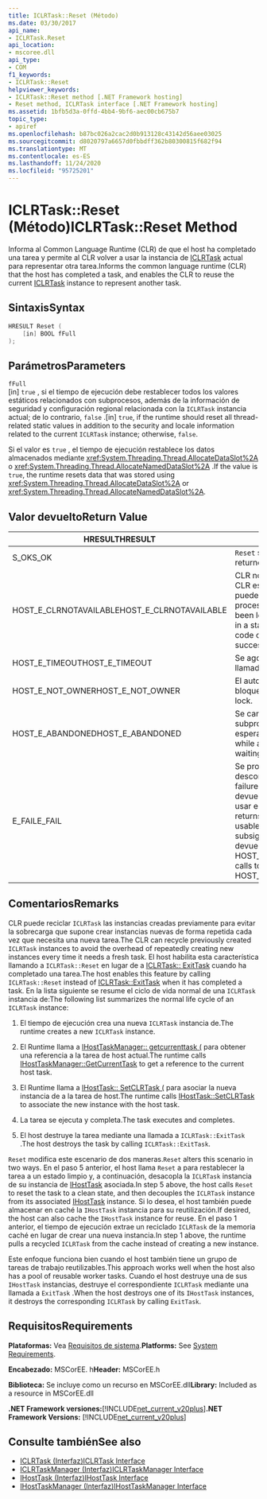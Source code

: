```yaml
---
title: ICLRTask::Reset (Método)
ms.date: 03/30/2017
api_name:
- ICLRTask.Reset
api_location:
- mscoree.dll
api_type:
- COM
f1_keywords:
- ICLRTask::Reset
helpviewer_keywords:
- ICLRTask::Reset method [.NET Framework hosting]
- Reset method, ICLRTask interface [.NET Framework hosting]
ms.assetid: 1bfb5d3a-0ffd-4bb4-9bf6-aec00cb675b7
topic_type:
- apiref
ms.openlocfilehash: b87bc026a2cac2d0b913128c43142d56aee03025
ms.sourcegitcommit: d8020797a6657d0fbbdff362b80300815f682f94
ms.translationtype: MT
ms.contentlocale: es-ES
ms.lasthandoff: 11/24/2020
ms.locfileid: "95725201"
---
```

# <a name="iclrtaskreset-method"></a><span data-ttu-id="3d5ba-102">ICLRTask::Reset (Método)</span><span class="sxs-lookup"><span data-stu-id="3d5ba-102">ICLRTask::Reset Method</span></span>

<span data-ttu-id="3d5ba-103">Informa al Common Language Runtime (CLR) de que el host ha completado una tarea y permite al CLR volver a usar la instancia de [ICLRTask](iclrtask-interface.md) actual para representar otra tarea.</span><span class="sxs-lookup"><span data-stu-id="3d5ba-103">Informs the common language runtime (CLR) that the host has completed a task, and enables the CLR to reuse the current [ICLRTask](iclrtask-interface.md) instance to represent another task.</span></span>  
  
## <a name="syntax"></a><span data-ttu-id="3d5ba-104">Sintaxis</span><span class="sxs-lookup"><span data-stu-id="3d5ba-104">Syntax</span></span>  
  
```cpp  
HRESULT Reset (  
    [in] BOOL fFull  
);  
```  
  
## <a name="parameters"></a><span data-ttu-id="3d5ba-105">Parámetros</span><span class="sxs-lookup"><span data-stu-id="3d5ba-105">Parameters</span></span>  

 `fFull`  
 <span data-ttu-id="3d5ba-106">[in] `true` , si el tiempo de ejecución debe restablecer todos los valores estáticos relacionados con subprocesos, además de la información de seguridad y configuración regional relacionada con la `ICLRTask` instancia actual; de lo contrario, `false` .</span><span class="sxs-lookup"><span data-stu-id="3d5ba-106">[in] `true`, if the runtime should reset all thread-related static values in addition to the security and locale information related to the current `ICLRTask` instance; otherwise, `false`.</span></span>  
  
 <span data-ttu-id="3d5ba-107">Si el valor es `true` , el tiempo de ejecución restablece los datos almacenados mediante <xref:System.Threading.Thread.AllocateDataSlot%2A> o <xref:System.Threading.Thread.AllocateNamedDataSlot%2A> .</span><span class="sxs-lookup"><span data-stu-id="3d5ba-107">If the value is `true`, the runtime resets data that was stored using <xref:System.Threading.Thread.AllocateDataSlot%2A> or <xref:System.Threading.Thread.AllocateNamedDataSlot%2A>.</span></span>  
  
## <a name="return-value"></a><span data-ttu-id="3d5ba-108">Valor devuelto</span><span class="sxs-lookup"><span data-stu-id="3d5ba-108">Return Value</span></span>  
  
|<span data-ttu-id="3d5ba-109">HRESULT</span><span class="sxs-lookup"><span data-stu-id="3d5ba-109">HRESULT</span></span>|<span data-ttu-id="3d5ba-110">Descripción</span><span class="sxs-lookup"><span data-stu-id="3d5ba-110">Description</span></span>|  
|-------------|-----------------|  
|<span data-ttu-id="3d5ba-111">S_OK</span><span class="sxs-lookup"><span data-stu-id="3d5ba-111">S_OK</span></span>|<span data-ttu-id="3d5ba-112">`Reset` se devolvió correctamente.</span><span class="sxs-lookup"><span data-stu-id="3d5ba-112">`Reset` returned successfully.</span></span>|  
|<span data-ttu-id="3d5ba-113">HOST_E_CLRNOTAVAILABLE</span><span class="sxs-lookup"><span data-stu-id="3d5ba-113">HOST_E_CLRNOTAVAILABLE</span></span>|<span data-ttu-id="3d5ba-114">CLR no se ha cargado en un proceso o CLR está en un estado en el que no puede ejecutar código administrado ni procesar la llamada.</span><span class="sxs-lookup"><span data-stu-id="3d5ba-114">The CLR has not been loaded into a process, or the CLR is in a state in which it cannot run managed code or process the call.</span></span> <span data-ttu-id="3d5ba-115">successfully</span><span class="sxs-lookup"><span data-stu-id="3d5ba-115">successfully</span></span>|  
|<span data-ttu-id="3d5ba-116">HOST_E_TIMEOUT</span><span class="sxs-lookup"><span data-stu-id="3d5ba-116">HOST_E_TIMEOUT</span></span>|<span data-ttu-id="3d5ba-117">Se agotó el tiempo de espera de la llamada.</span><span class="sxs-lookup"><span data-stu-id="3d5ba-117">The call timed out.</span></span>|  
|<span data-ttu-id="3d5ba-118">HOST_E_NOT_OWNER</span><span class="sxs-lookup"><span data-stu-id="3d5ba-118">HOST_E_NOT_OWNER</span></span>|<span data-ttu-id="3d5ba-119">El autor de la llamada no posee el bloqueo.</span><span class="sxs-lookup"><span data-stu-id="3d5ba-119">The caller does not own the lock.</span></span>|  
|<span data-ttu-id="3d5ba-120">HOST_E_ABANDONED</span><span class="sxs-lookup"><span data-stu-id="3d5ba-120">HOST_E_ABANDONED</span></span>|<span data-ttu-id="3d5ba-121">Se canceló un evento mientras un subproceso o fibra bloqueados estaba esperando en él.</span><span class="sxs-lookup"><span data-stu-id="3d5ba-121">An event was canceled while a blocked thread or fiber was waiting on it.</span></span>|  
|<span data-ttu-id="3d5ba-122">E_FAIL</span><span class="sxs-lookup"><span data-stu-id="3d5ba-122">E_FAIL</span></span>|<span data-ttu-id="3d5ba-123">Se produjo un error grave desconocido.</span><span class="sxs-lookup"><span data-stu-id="3d5ba-123">An unknown catastrophic failure occurred.</span></span> <span data-ttu-id="3d5ba-124">Cuando un método devuelve E_FAIL, CLR ya no se puede usar en el proceso.</span><span class="sxs-lookup"><span data-stu-id="3d5ba-124">When a method returns E_FAIL, the CLR is no longer usable within the process.</span></span> <span data-ttu-id="3d5ba-125">Las llamadas subsiguientes a métodos de hospedaje devuelven HOST_E_CLRNOTAVAILABLE.</span><span class="sxs-lookup"><span data-stu-id="3d5ba-125">Subsequent calls to hosting methods return HOST_E_CLRNOTAVAILABLE.</span></span>|  
  
## <a name="remarks"></a><span data-ttu-id="3d5ba-126">Comentarios</span><span class="sxs-lookup"><span data-stu-id="3d5ba-126">Remarks</span></span>  

 <span data-ttu-id="3d5ba-127">CLR puede reciclar `ICLRTask` las instancias creadas previamente para evitar la sobrecarga que supone crear instancias nuevas de forma repetida cada vez que necesita una nueva tarea.</span><span class="sxs-lookup"><span data-stu-id="3d5ba-127">The CLR can recycle previously created `ICLRTask` instances to avoid the overhead of repeatedly creating new instances every time it needs a fresh task.</span></span> <span data-ttu-id="3d5ba-128">El host habilita esta característica llamando a `ICLRTask::Reset` en lugar de a [ICLRTask:: ExitTask](iclrtask-exittask-method.md) cuando ha completado una tarea.</span><span class="sxs-lookup"><span data-stu-id="3d5ba-128">The host enables this feature by calling `ICLRTask::Reset` instead of [ICLRTask::ExitTask](iclrtask-exittask-method.md) when it has completed a task.</span></span> <span data-ttu-id="3d5ba-129">En la lista siguiente se resume el ciclo de vida normal de una `ICLRTask` instancia de:</span><span class="sxs-lookup"><span data-stu-id="3d5ba-129">The following list summarizes the normal life cycle of an `ICLRTask` instance:</span></span>  
  
1. <span data-ttu-id="3d5ba-130">El tiempo de ejecución crea una nueva `ICLRTask` instancia de.</span><span class="sxs-lookup"><span data-stu-id="3d5ba-130">The runtime creates a new `ICLRTask` instance.</span></span>  
  
2. <span data-ttu-id="3d5ba-131">El Runtime llama a [IHostTaskManager:: getcurrenttask (](ihosttaskmanager-getcurrenttask-method.md) para obtener una referencia a la tarea de host actual.</span><span class="sxs-lookup"><span data-stu-id="3d5ba-131">The runtime calls [IHostTaskManager::GetCurrentTask](ihosttaskmanager-getcurrenttask-method.md) to get a reference to the current host task.</span></span>  
  
3. <span data-ttu-id="3d5ba-132">El Runtime llama a [IHostTask:: SetCLRTask (](ihosttask-setclrtask-method.md) para asociar la nueva instancia de a la tarea de host.</span><span class="sxs-lookup"><span data-stu-id="3d5ba-132">The runtime calls [IHostTask::SetCLRTask](ihosttask-setclrtask-method.md) to associate the new instance with the host task.</span></span>  
  
4. <span data-ttu-id="3d5ba-133">La tarea se ejecuta y completa.</span><span class="sxs-lookup"><span data-stu-id="3d5ba-133">The task executes and completes.</span></span>  
  
5. <span data-ttu-id="3d5ba-134">El host destruye la tarea mediante una llamada a `ICLRTask::ExitTask` .</span><span class="sxs-lookup"><span data-stu-id="3d5ba-134">The host destroys the task by calling `ICLRTask::ExitTask`.</span></span>  
  
 <span data-ttu-id="3d5ba-135">`Reset` modifica este escenario de dos maneras.</span><span class="sxs-lookup"><span data-stu-id="3d5ba-135">`Reset` alters this scenario in two ways.</span></span> <span data-ttu-id="3d5ba-136">En el paso 5 anterior, el host llama `Reset` a para restablecer la tarea a un estado limpio y, a continuación, desacopla la `ICLRTask` instancia de su instancia de [IHostTask](ihosttask-interface.md) asociada.</span><span class="sxs-lookup"><span data-stu-id="3d5ba-136">In step 5 above, the host calls `Reset` to reset the task to a clean state, and then decouples the `ICLRTask` instance from its associated [IHostTask](ihosttask-interface.md) instance.</span></span> <span data-ttu-id="3d5ba-137">Si lo desea, el host también puede almacenar en caché la `IHostTask` instancia para su reutilización.</span><span class="sxs-lookup"><span data-stu-id="3d5ba-137">If desired, the host can also cache the `IHostTask` instance for reuse.</span></span> <span data-ttu-id="3d5ba-138">En el paso 1 anterior, el tiempo de ejecución extrae un reciclado `ICLRTask` de la memoria caché en lugar de crear una nueva instancia.</span><span class="sxs-lookup"><span data-stu-id="3d5ba-138">In step 1 above, the runtime pulls a recycled `ICLRTask` from the cache instead of creating a new instance.</span></span>  
  
 <span data-ttu-id="3d5ba-139">Este enfoque funciona bien cuando el host también tiene un grupo de tareas de trabajo reutilizables.</span><span class="sxs-lookup"><span data-stu-id="3d5ba-139">This approach works well when the host also has a pool of reusable worker tasks.</span></span> <span data-ttu-id="3d5ba-140">Cuando el host destruye una de sus `IHostTask` instancias, destruye el correspondiente `ICLRTask` mediante una llamada a `ExitTask` .</span><span class="sxs-lookup"><span data-stu-id="3d5ba-140">When the host destroys one of its `IHostTask` instances, it destroys the corresponding `ICLRTask` by calling `ExitTask`.</span></span>  
  
## <a name="requirements"></a><span data-ttu-id="3d5ba-141">Requisitos</span><span class="sxs-lookup"><span data-stu-id="3d5ba-141">Requirements</span></span>  

 <span data-ttu-id="3d5ba-142">**Plataformas:** Vea [Requisitos de sistema](../../get-started/system-requirements.md).</span><span class="sxs-lookup"><span data-stu-id="3d5ba-142">**Platforms:** See [System Requirements](../../get-started/system-requirements.md).</span></span>  
  
 <span data-ttu-id="3d5ba-143">**Encabezado:** MSCorEE. h</span><span class="sxs-lookup"><span data-stu-id="3d5ba-143">**Header:** MSCorEE.h</span></span>  
  
 <span data-ttu-id="3d5ba-144">**Biblioteca:** Se incluye como un recurso en MSCorEE.dll</span><span class="sxs-lookup"><span data-stu-id="3d5ba-144">**Library:** Included as a resource in MSCorEE.dll</span></span>  
  
 <span data-ttu-id="3d5ba-145">**.NET Framework versiones:**[!INCLUDE[net_current_v20plus](../../../../includes/net-current-v20plus-md.md)]</span><span class="sxs-lookup"><span data-stu-id="3d5ba-145">**.NET Framework Versions:** [!INCLUDE[net_current_v20plus](../../../../includes/net-current-v20plus-md.md)]</span></span>  
  
## <a name="see-also"></a><span data-ttu-id="3d5ba-146">Consulte también</span><span class="sxs-lookup"><span data-stu-id="3d5ba-146">See also</span></span>

- [<span data-ttu-id="3d5ba-147">ICLRTask (Interfaz)</span><span class="sxs-lookup"><span data-stu-id="3d5ba-147">ICLRTask Interface</span></span>](iclrtask-interface.md)
- [<span data-ttu-id="3d5ba-148">ICLRTaskManager (Interfaz)</span><span class="sxs-lookup"><span data-stu-id="3d5ba-148">ICLRTaskManager Interface</span></span>](iclrtaskmanager-interface.md)
- [<span data-ttu-id="3d5ba-149">IHostTask (Interfaz)</span><span class="sxs-lookup"><span data-stu-id="3d5ba-149">IHostTask Interface</span></span>](ihosttask-interface.md)
- [<span data-ttu-id="3d5ba-150">IHostTaskManager (Interfaz)</span><span class="sxs-lookup"><span data-stu-id="3d5ba-150">IHostTaskManager Interface</span></span>](ihosttaskmanager-interface.md)
